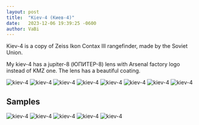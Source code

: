 ```yaml
---
layout: post
title:  "Kiev-4 (Киев-4)"
date:   2023-12-06 19:39:25 -0600
author: VaBi
---
```


Kiev-4 is a copy of Zeiss Ikon Contax III rangefinder, made by the Soviet Union.

My kiev-4 has a jupiter-8 (ЮПИТЕР-8) lens with Arsenal factory logo instead of KMZ one. The lens has a beautiful coating. 

![kiev-4](/imgs/kiev/DSC_3459.jpg)
![kiev-4](/imgs/kiev/DSC_3461.jpg)
![kiev-4](/imgs/kiev/DSC_3465.jpg)
![kiev-4](/imgs/kiev/DSC_3468.jpg)
![kiev-4](/imgs/kiev/DSC_3470.jpg)
![kiev-4](/imgs/kiev/DSC_3478.jpg)
![kiev-4](/imgs/kiev/DSC_3481.jpg)
![kiev-4](/imgs/kiev/DSC_3483.jpg)

## Samples

![kiev-4](/imgs/kiev/image_14.jpg)
![kiev-4](/imgs/kiev/image_26.jpg)
![kiev-4](/imgs/kiev/image_3.jpg)
![kiev-4](/imgs/kiev/image_5.jpg)
![kiev-4](/imgs/kiev/image_2.jpg)   